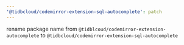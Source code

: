 ```yaml
---
'@tidbcloud/codemirror-extension-sql-autocomplete': patch
---
```


rename package name from `@tidblcoud/codemirror-extension-autocomplete` to `@tidbcloud/codemirror-extension-sql-autocomplete`
